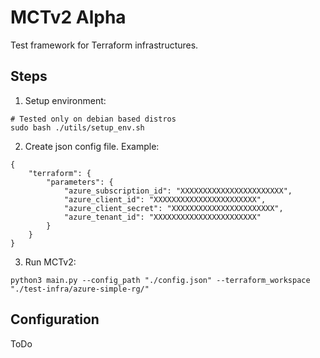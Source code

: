 # MCTv2 Alpha

Test framework for Terraform infrastructures.

## Steps
1. Setup environment:
```
# Tested only on debian based distros
sudo bash ./utils/setup_env.sh
```
2. Create json config file. Example: 
```
{
    "terraform": {
        "parameters": {
            "azure_subscription_id": "XXXXXXXXXXXXXXXXXXXXXXX",
            "azure_client_id": "XXXXXXXXXXXXXXXXXXXXXXX",
            "azure_client_secret": "XXXXXXXXXXXXXXXXXXXXXXX",
            "azure_tenant_id": "XXXXXXXXXXXXXXXXXXXXXXX"
        }
    }
}
```
3. Run MCTv2:
```
python3 main.py --config_path "./config.json" --terraform_workspace "./test-infra/azure-simple-rg/"
```

## Configuration
ToDo
